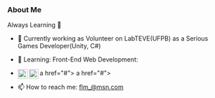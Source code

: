 ### About Me

<!--
**fredleal/fredleal** is a ✨ _special_ ✨ repository because its `README.md` (this file) appears on your GitHub profile.-->

Always Learning :blue_book:

- 🔭 Currently working as Volunteer on LabTEVE(UFPB) as a Serious Games Developer(Unity, C#)
- 🌱 Learning: Front-End Web Development:
- a href="#"><img align="left" width="22px" src="https://cdn.jsdelivr.net/npm/simple-icons@3.13.0/icons/react.svg"></i></a> a href="#"><img align="left" width="22px"    src="https://cdn.jsdelivr.net/npm/simple-icons@3.13.0/icons/typescript.svg"></i></a>

- 📫 How to reach me: flm_@msn.com
